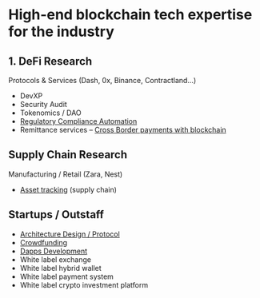 # High-end blockchain tech expertise for the industry

## 1. DeFi Research

Protocols & Services \(Dash, 0x, Binance, Contractland...\)

* DevXP
* Security Audit
* Tokenomics / DAO
* ​[Regulatory Compliance Automation](https://defi.4irelabs.com/docs/complaince-scoring)​
* ​Remittance services – [Cross Border payments with blockchain](https://docs.google.com/document/d/1_hGranGM5bSelSnkbaFitIT1Ief_uxwjubvXJCBTOEo/edit#heading=h.qfpi451ehfxn)​

## Supply Chain Research

Manufacturing / Retail \(Zara, Nest\)

* ​[Asset tracking](https://defi.4irelabs.com/docs/asset-tracking) \(supply chain\)

## Startups / Outstaff

* ​[Architecture Design / Protocol](https://defi.4irelabs.com/docs/architecture-design-protocol)​
* ​[Crowdfunding](https://defi.4irelabs.com/docs/fund-management-app-wip)​
* ​[Dapps Development](https://defi.4irelabs.com/docs/dapps-wallets-development)​
* White label exchange
* White label hybrid wallet
* White label payment system
* White label crypto investment platform

